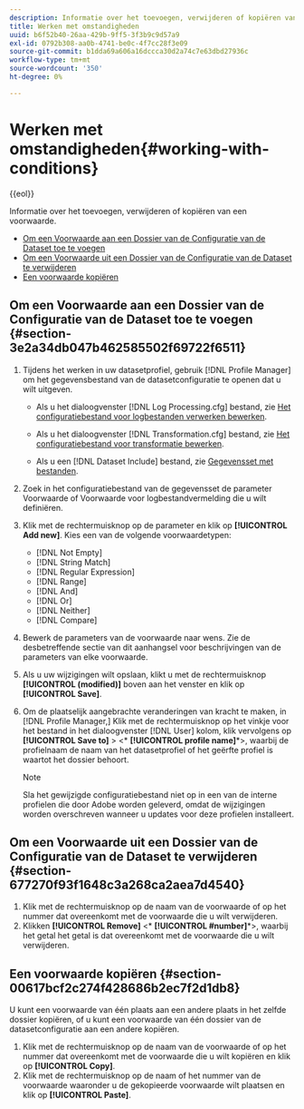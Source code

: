 ```yaml
---
description: Informatie over het toevoegen, verwijderen of kopiëren van een voorwaarde.
title: Werken met omstandigheden
uuid: b6f52b40-26aa-429b-9ff5-3f3b9c9d57a9
exl-id: 0792b308-aa0b-4741-be0c-4f7cc28f3e09
source-git-commit: b1dda69a606a16dccca30d2a74c7e63dbd27936c
workflow-type: tm+mt
source-wordcount: '350'
ht-degree: 0%

---
```


# Werken met omstandigheden{#working-with-conditions}

{{eol}}

Informatie over het toevoegen, verwijderen of kopiëren van een voorwaarde.

* [Om een Voorwaarde aan een Dossier van de Configuratie van de Dataset toe te voegen](../../../home/c-dataset-const-proc/c-conditions/c-work-cond.md#section-3e2a34db047b462585502f69722f6511)
* [Om een Voorwaarde uit een Dossier van de Configuratie van de Dataset te verwijderen](../../../home/c-dataset-const-proc/c-conditions/c-work-cond.md#section-677270f93f1648c3a268ca2aea7d4540)
* [Een voorwaarde kopiëren](../../../home/c-dataset-const-proc/c-conditions/c-work-cond.md#section-00617bcf2c274f428686b2ec7f2d1db8)

## Om een Voorwaarde aan een Dossier van de Configuratie van de Dataset toe te voegen {#section-3e2a34db047b462585502f69722f6511}

1. Tijdens het werken in uw datasetprofiel, gebruik [!DNL Profile Manager] om het gegevensbestand van de datasetconfiguratie te openen dat u wilt uitgeven.

   * Als u het dialoogvenster [!DNL Log Processing.cfg] bestand, zie [Het configuratiebestand voor logbestanden verwerken bewerken](../../../home/c-dataset-const-proc/c-log-proc-config-file/t-edit-log-proc-config-file.md#task-6a2fa1b735cb4eefad730f0a3a7858e5).

   * Als u het dialoogvenster [!DNL Transformation.cfg] bestand, zie [Het configuratiebestand voor transformatie bewerken](../../../home/c-dataset-const-proc/c-trans-config-file/t-edit-trans-config-file.md#task-cfef4142c1bf4437a669d1fdc75cabbc).

   * Als u een [!DNL Dataset Include] bestand, zie [Gegevensset met bestanden](../../../home/c-dataset-const-proc/c-dataset-inc-files/c-abt-dataset-inc-files.md).

1. Zoek in het configuratiebestand van de gegevensset de parameter Voorwaarde of Voorwaarde voor logbestandvermelding die u wilt definiëren.
1. Klik met de rechtermuisknop op de parameter en klik op **[!UICONTROL Add new]**. Kies een van de volgende voorwaardetypen:

   * [!DNL Not Empty]
   * [!DNL String Match]
   * [!DNL Regular Expression]
   * [!DNL Range]
   * [!DNL And]
   * [!DNL Or]
   * [!DNL Neither]
   * [!DNL Compare]

1. Bewerk de parameters van de voorwaarde naar wens. Zie de desbetreffende sectie van dit aanhangsel voor beschrijvingen van de parameters van elke voorwaarde.
1. Als u uw wijzigingen wilt opslaan, klikt u met de rechtermuisknop **[!UICONTROL (modified)]** boven aan het venster en klik op **[!UICONTROL Save]**.

1. Om de plaatselijk aangebrachte veranderingen van kracht te maken, in [!DNL Profile Manager,] Klik met de rechtermuisknop op het vinkje voor het bestand in het dialoogvenster [!DNL User] kolom, klik vervolgens op **[!UICONTROL Save to]** > &lt;* **[!UICONTROL profile name]***>, waarbij de profielnaam de naam van het datasetprofiel of het geërfte profiel is waartot het dossier behoort.

   >[!NOTE]
   >
   >Sla het gewijzigde configuratiebestand niet op in een van de interne profielen die door Adobe worden geleverd, omdat de wijzigingen worden overschreven wanneer u updates voor deze profielen installeert.

## Om een Voorwaarde uit een Dossier van de Configuratie van de Dataset te verwijderen {#section-677270f93f1648c3a268ca2aea7d4540}

1. Klik met de rechtermuisknop op de naam van de voorwaarde of op het nummer dat overeenkomt met de voorwaarde die u wilt verwijderen.
1. Klikken **[!UICONTROL Remove]** &lt;* **[!UICONTROL #number]***>, waarbij het getal het getal is dat overeenkomt met de voorwaarde die u wilt verwijderen.

## Een voorwaarde kopiëren {#section-00617bcf2c274f428686b2ec7f2d1db8}

U kunt een voorwaarde van één plaats aan een andere plaats in het zelfde dossier kopiëren, of u kunt een voorwaarde van één dossier van de datasetconfiguratie aan een andere kopiëren.

1. Klik met de rechtermuisknop op de naam van de voorwaarde of op het nummer dat overeenkomt met de voorwaarde die u wilt kopiëren en klik op **[!UICONTROL Copy]**.
1. Klik met de rechtermuisknop op de naam of het nummer van de voorwaarde waaronder u de gekopieerde voorwaarde wilt plaatsen en klik op **[!UICONTROL Paste]**.
